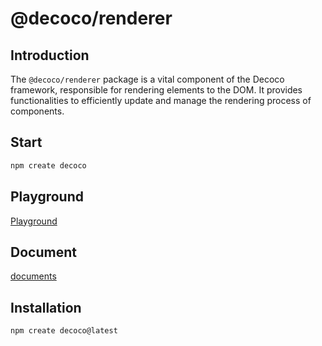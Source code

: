 # @decoco/renderer

## Introduction

The `@decoco/renderer` package is a vital component of the Decoco framework, responsible for rendering elements to the DOM. It provides functionalities to efficiently update and manage the rendering process of components.

## Start

```bash
npm create decoco
```

## Playground

[Playground](https://stackblitz.com/edit/vitejs-vite-cqddjnit?file=src%2FApp.tsx)

## Document

[documents](https://star-ll.github.io/Deco/)

## Installation

```bash
npm create decoco@latest
```
